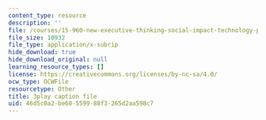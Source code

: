 ```yaml
---
content_type: resource
description: ''
file: /courses/15-960-new-executive-thinking-social-impact-technology-projects-fall-2017-spring-2018/46d5c0a2be60559988f3265d2aa598c7_omuDD2rZqlE.vtt
file_size: 10932
file_type: application/x-subrip
hide_download: true
hide_download_original: null
learning_resource_types: []
license: https://creativecommons.org/licenses/by-nc-sa/4.0/
ocw_type: OCWFile
resourcetype: Other
title: 3play caption file
uid: 46d5c0a2-be60-5599-88f3-265d2aa598c7
---
```

